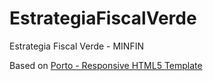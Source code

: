 # EstrategiaFiscalVerde
Estrategia Fiscal Verde - MINFIN

Based on [Porto - Responsive HTML5 Template](https://themeforest.net/item/porto-responsive-html5-template/4106987?ref=Okler)
